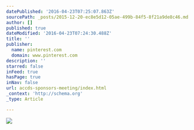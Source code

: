 ```yaml
---
datePublished: '2016-04-23T07:25:07.863Z'
sourcePath: _posts/2015-12-20-ec8e5d12-05ae-499b-84f5-8f21a9de8c46.md
author: []
published: true
dateModified: '2016-04-23T07:24:30.488Z'
title: ''
publisher:
  name: pinterest.com
  domain: www.pinterest.com
description: ''
starred: false
inFeed: true
hasPage: true
inNav: false
url: accds-sponsors-meeting/index.html
_context: 'http://schema.org'
_type: Article

---
```

![](https://s3-us-west-2.amazonaws.com/the-grid-img/p/5f0b5bc12840971ade3671d3fab032644690a70a.jpg)
